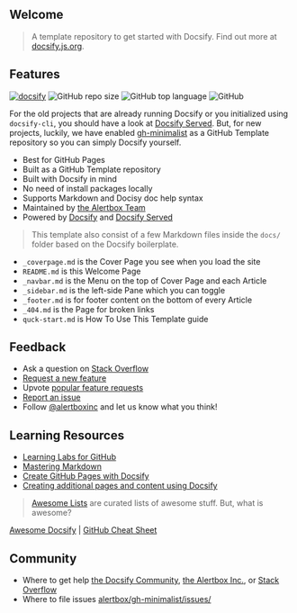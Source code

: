 ## Welcome

> A template repository to get started with Docsify. Find out more at [docsify.js.org](https://docsify.js.org).

## Features

[![docsify](https://img.shields.io/badge/maintained%20with-docsify-cc00ff.svg)](https://docsify.js.org/)
![GitHub repo size](https://img.shields.io/github/repo-size/alertbox/gh-minimalist)
![GitHub top language](https://img.shields.io/github/languages/top/alertbox/gh-minimalist)
![GitHub](https://img.shields.io/github/license/alertbox/gh-minimalist)

For the old projects that are already running Docsify or you initialized using `docsify-cli`, you should have a look at [Docsify Served](https://alertbox/github.io/docsify-served/). But, for new projects, luckily, we have enabled [gh-minimalist](https://github.com/alertbox/gh-minimalist/generate/) as a GitHub Template repository so you can simply Docsify yourself.

- Best for GitHub Pages
- Built as a GitHub Template repository
- Built with Docsify in mind
- No need of install packages locally
- Supports Markdown and Docisy doc help syntax
- Maintained by [the Alertbox Team](https://github.com/alertbox/gh-minimalist/)
- Powered by [Docsify](https://docsify.js.org/) and [Docsify Served](https://hub.docker.com/r/alertbox/docsify-served)

> This template also consist of a few Markdown files inside the `docs/` folder based on the Docsify boilerplate.

- `_coverpage.md` is the Cover Page you see when you load the site
- `README.md` is this Welcome Page
- `_navbar.md` is the Menu on the top of Cover Page and each Article
- `_sidebar.md` is the left-side Pane which you can toggle
- `_footer.md` is for footer content on the bottom of every Article
- `_404.md` is the Page for broken links
- `quck-start.md` is How To Use This Template guide

## Feedback

- Ask a question on [Stack Overflow]()
- [Request a new feature](https://github.com/alertbox/gh-minimalist/issues/new?assignees=&labels=&template=feature_request.md&title=)
- Upvote [popular feature requests](https://github.com/alertbox/gh-minimalist/issues)
- [Report an issue](https://github.com/alertbox/gh-minimalist/issues/new?assignees=&labels=&template=bug_report.md&title=)
- Follow [@alertboxinc](https://twitter.com/alertboxinc) and let us know what you think!

## Learning Resources

- [Learning Labs for GitHub](https://labs.github.com/)
- [Mastering Markdown](https://guides.github.com/features/mastering-markdown/)
- [Create GitHub Pages with Docsify](https://www.youtube.com/watch?v=TV88lp7egMw)
- [Creating additional pages and content using Docsify](https://docsify.js.org/#/more-pages)

> [Awesome Lists](https://github.com/sindresorhus/awesome) are curated lists of awesome stuff. But, what is awesome?

[Awesome Docsify](https://github.com/docsifyjs/awesome-docsify/) | 
[GitHub Cheat Sheet](https://github.com/tiimgreen/github-cheat-sheet)

## Community

- Where to get help [the Docsify Community](https://discord.gg/3NwKFyR/), [the Alertbox Inc.](https://github.com/alertbox/gh-minimalist/issues/), or [Stack Overflow](https://stackoverflow.com/questions/tagged/docsify)
- Where to file issues [alertbox/gh-minimalist/issues/](https://github.com/alertbox/gh-minimalist/issues/)
